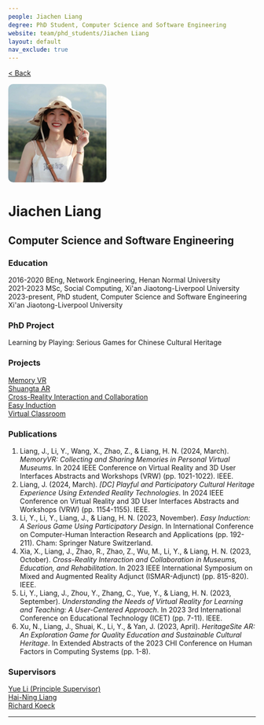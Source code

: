 ```yaml
---
people: Jiachen Liang
degree: PhD Student, Computer Science and Software Engineering
website: team/phd_students/Jiachen Liang
layout: default
nav_exclude: true
---
```


<a href="../../team.html">< Back</a>

<img src="../../../pictures/Jiachen Liang.jpg" style="height: 200px; width: 200px; border-radius: 10px;" alt="Jiachen Liang">

# Jiachen Liang
## Computer Science and Software Engineering

### Education
2016-2020 BEng, Network Engineering, Henan Normal University  
2021-2023 MSc, Social Computing, Xi'an Jiaotong-Liverpool University  
2023-present, PhD student, Computer Science and Software Engineering Xi'an Jiaotong-Liverpool University  

### PhD Project
Learning by Playing: Serious Games for Chinese Cultural Heritage

### Projects
[Memory VR]<br>
[Shuangta AR]<br>
[Cross-Reality Interaction and Collaboration]<br>
[Easy Induction]<br>
[Virtual Classroom]

### Publications
1. Liang, J., Li, Y., Wang, X., Zhao, Z., & Liang, H. N. (2024, March). *MemoryVR: Collecting and Sharing Memories in Personal Virtual Museums*. In 2024 IEEE Conference on Virtual Reality and 3D User Interfaces Abstracts and Workshops (VRW) (pp. 1021-1022). IEEE.
2. Liang, J. (2024, March). *[DC] Playful and Participatory Cultural Heritage Experience Using Extended Reality Technologies*. In 2024 IEEE Conference on Virtual Reality and 3D User Interfaces Abstracts and Workshops (VRW) (pp. 1154-1155). IEEE.
3. Li, Y., Li, Y., Liang, J., & Liang, H. N. (2023, November). *Easy Induction: A Serious Game Using Participatory Design*. In International Conference on Computer-Human Interaction Research and Applications (pp. 192-211). Cham: Springer Nature Switzerland.
4. Xia, X., Liang, J., Zhao, R., Zhao, Z., Wu, M., Li, Y., & Liang, H. N. (2023, October). *Cross-Reality Interaction and Collaboration in Museums, Education, and Rehabilitation*. In 2023 IEEE International Symposium on Mixed and Augmented Reality Adjunct (ISMAR-Adjunct) (pp. 815-820). IEEE.
5. Li, Y., Liang, J., Zhou, Y., Zhang, C., Yue, Y., & Liang, H. N. (2023, September). *Understanding the Needs of Virtual Reality for Learning and Teaching: A User-Centered Approach*. In 2023 3rd International Conference on Educational Technology (ICET) (pp. 7-11). IEEE.
6. Xu, N., Liang, J., Shuai, K., Li, Y., & Yan, J. (2023, April). *HeritageSite AR: An Exploration Game for Quality Education and Sustainable Cultural Heritage*. In Extended Abstracts of the 2023 CHI Conference on Human Factors in Computing Systems (pp. 1-8).

### Supervisors
[Yue Li (Principle Supervisor)]<br>
[Hai-Ning Liang]<br>
[Richard Koeck]

---
[Memory VR]: ../../projects/MemoryVR
[Shuangta AR]: ../../projects/ShuangtaAR
[Cross-Reality Interaction and Collaboration]: ../../projects/Cross-Reality_Interaction_and_Collaboration
[Easy Induction]: ../../projects/EasyInduction
[Virtual Classroom]: ../../projects/VirtualClassroom

[Yue Li (Principle Supervisor)]: https://imyueli.github.io/
[Hai-Ning Liang]: https://cma.hkust-gz.edu.cn/people/hai-ning-liang/
[Richard Koeck]: https://www.liverpool.ac.uk/architecture/staff/richard-koeck/

